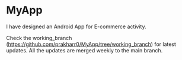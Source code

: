 # MyApp
I have designed an Android App for E-commerce activity.

Check the working_branch (https://github.com/prakharr0/MyApp/tree/working_branch) for latest updates. 
All the updates are merged weekly to the main branch.
